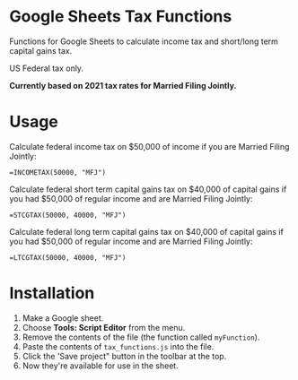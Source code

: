 # Google Sheets Tax Functions

Functions for Google Sheets to calculate income tax and short/long term capital gains tax.

US Federal tax only.

**Currently based on 2021 tax rates for Married Filing Jointly.**

# Usage

Calculate federal income tax on $50,000 of income if you are Married Filing Jointly:

```
=INCOMETAX(50000, "MFJ")
```

Calculate federal short term capital gains tax on $40,000 of capital gains if you had $50,000 of regular income
and are Married Filing Jointly:

```
=STCGTAX(50000, 40000, "MFJ")
```

Calculate federal long term capital gains tax on $40,000 of capital gains if you had $50,000 of regular income
and are Married Filing Jointly:

```
=LTCGTAX(50000, 40000, "MFJ")
```

# Installation

1. Make a Google sheet.
2. Choose **Tools: Script Editor** from the menu.
3. Remove the contents of the file (the function called `myFunction`).
4. Paste the contents of `tax_functions.js` into the file.
5. Click the 'Save project" button in the toolbar at the top. 
7. Now they're available for use in the sheet.

